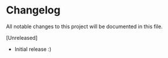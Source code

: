 # Changelog
All notable changes to this project will be documented in this file.

[Unreleased]

- Initial release :)
